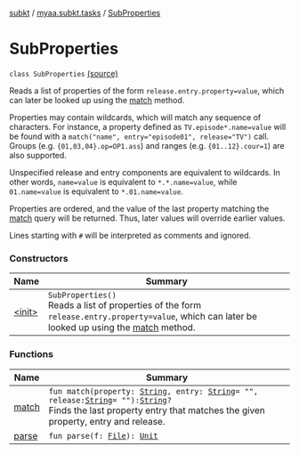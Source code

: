 [subkt](../../index.md) / [myaa.subkt.tasks](../index.md) / [SubProperties](./index.md)

# SubProperties

`class SubProperties` [(source)](https://github.com/Myaamori/SubKt/blob/0.1.9/src/main/kotlin/myaa/subkt/tasks/plugin.kt#L57)

Reads a list of properties of the form `release.entry.property=value`, which can
later be looked up using the [match](match.md) method.

Properties may contain wildcards, which will match any sequence of characters.
For instance, a property defined as `TV.episode*.name=value` will be found
with a `match("name", entry="episode01", release="TV")` call.
Groups (e.g. `{01,03,04}.op=OP1.ass`) and ranges (e.g. `{01..12}.cour=1`) are also supported.

Unspecified release and entry components are equivalent to wildcards.
In other words, `name=value` is equivalent to `*.*.name=value`, while
`01.name=value` is equivalent to `*.01.name=value`.

Properties are ordered, and the value of the last property matching the
[match](match.md) query will be returned. Thus, later values will override earlier values.

Lines starting with `#` will be interpreted as comments and ignored.

### Constructors

| Name | Summary |
|---|---|
| [&lt;init&gt;](-init-.md) | `SubProperties()`<br>Reads a list of properties of the form `release.entry.property=value`, which can later be looked up using the [match](match.md) method. |

### Functions

| Name | Summary |
|---|---|
| [match](match.md) | `fun match(property: `[`String`](https://kotlinlang.org/api/latest/jvm/stdlib/kotlin/-string/index.html)`, entry: `[`String`](https://kotlinlang.org/api/latest/jvm/stdlib/kotlin/-string/index.html)` = "", release: `[`String`](https://kotlinlang.org/api/latest/jvm/stdlib/kotlin/-string/index.html)` = ""): `[`String`](https://kotlinlang.org/api/latest/jvm/stdlib/kotlin/-string/index.html)`?`<br>Finds the last property entry that matches the given property, entry and release. |
| [parse](parse.md) | `fun parse(f: `[`File`](https://docs.oracle.com/javase/9/docs/api/java/io/File.html)`): `[`Unit`](https://kotlinlang.org/api/latest/jvm/stdlib/kotlin/-unit/index.html) |
